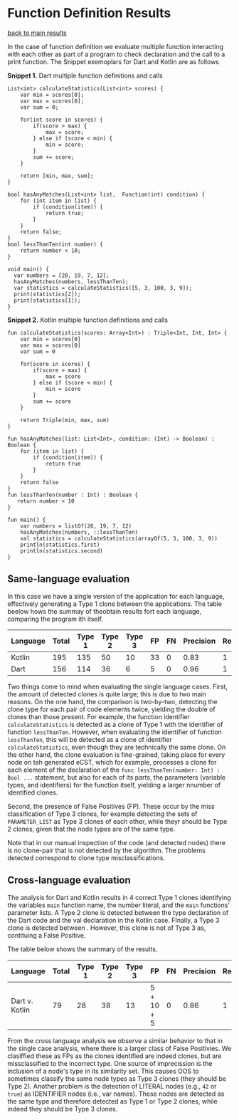 # Function Definition Results

[back to main results](./index.md)

In the case of function definition we evaluate multiple function interacting with each other as part of a program  to check  declaration and the call to a print function. The Snippet exemoplars for Dart and Kotlin are as follows

**Snippet 1.** Dart multiple function definitions and calls
``` 
List<int> calculateStatistics(List<int> scores) {
    var min = scores[0];
    var max = scores[0];
    var sum = 0;

    for(int score in scores) {
        if(score > max) {
            max = score;
        } else if (score < min) {
            min = score;
        }
        sum += score;
    }

    return [min, max, sum];
}

bool hasAnyMatches(List<int> list,  Function(int) condition) {
    for (int item in list) {
        if (condition(item)) {
            return true;
        }
    }
    return false;
}
bool lessThanTen(int number) {
    return number < 10;
}

void main() {
  var numbers = [20, 19, 7, 12];
  hasAnyMatches(numbers, lessThanTen);
  var statistics = calculateStatistics([5, 3, 100, 3, 9]);
  print(statistics[2]);
  print(statistics[1]);
}
```

**Snippet 2.** Kotlin multiple function definitions and calls
```
fun calculateStatistics(scores: Array<Int>) : Triple<Int, Int, Int> {
    var min = scores[0]
    var max = scores[0]
    var sum = 0

    for(score in scores) {
        if(score > max) {
            max = score
        } else if (score < min) {
            min = score
        }
        sum += score
    }

    return Triple(min, max, sum)
}

fun hasAnyMatches(list: List<Int>, condition: (Int) -> Boolean) : Boolean {
    for (item in list) {
        if (condition(item)) {
            return true
        }
    }
    return false
}
fun lessThanTen(number : Int) : Boolean {
   return number < 10
}

fun main() {
    var numbers = listOf(20, 19, 7, 12)
    hasAnyMatches(numbers, ::lessThanTen)
    val statistics = calculateStatistics(arrayOf(5, 3, 100, 3, 9))
    println(statistics.first)
    println(statistics.second)
}
```
## Same-language evaluation

In this case we have a single version of the application for each language, effectively generating a Type 1 clone between the applications. The table beelow hows the summay of theobtain results fort each language, comparing the program ith itself.

**Language** | **Total** | **Type 1** | **Type 2** | **Type 3** | **FP** | **FN** | **Precision** | **Recall**|
---- | ---- | ---- | ---- | ---- | ---- | ---- | ---- | ----
Kotlin | 195 | 135 | 50 | 10 | 33 | 0 | 0.83 | 1 |
Dart| 156 | 114 | 36 | 6 | 5 | 0 | 0.96 | 1 |


Two things come to mind when evaluating the single language cases.
First, the amount of detected clones is quite large; this is due to two main reasons. On the one hand, the comparison is two-by-two, detecting the clone type for each pair of code elements twice, yielding the double of clones than those present. For example, the function identifier `calculateStatistics` is detected as a clone of Type 1 with the identifier of function `lessThanTen`. However, when evaluating the identifier of function `lessThanTen`, this will be detected as a clone of identifier `calculateStatistics`, even though they are technically the same clone.
On the other hand, the clone evaluation is fine-grained, taking place for every node on teh generated eCST, which for example, processes a clone for each element of the declaration of the `func lessThanTen(number: Int) : Bool ...` statement, but also for each of its parts, the parameters (variable types, and identifiers) for the function itself, yielding a larger nnumber of identified clones.

Second, the presence of False Positives (FP). These occur by the miss classification of Type 3 clones, for example detecting the sets of `PARAMETER_LIST` as Type 3 clones of each other, while theyr should be Type 2 clones, given that the node types are of the same type.

Note that in our manual inspection of the code (and detected nodes) there is no clone-pair that is not detected by the algorithm. The problems detected correspond to clone type misclassifications.


## Cross-language evaluation

The analysis for Dart and Kotlin results in 4 correct Type 1 clones identifying the variables `main` function name, the number literal, and the `main` functions' parameter lists. A Type 2 clone is detected between the type declaration of the Dart code and the val declaration in the Kotlin case. FInally, a Type 3 clone is detected between . However, this clone is not of Type 3 as, contituing a False Positive.

The table below shows the summary of the results.

**Language** | **Total** | **Type 1** | **Type 2** | **Type 3** | **FP** | **FN** | **Precision** | **Recall**|
---- | ---- | ---- | ---- | ---- | ---- | ---- | ---- | ----
Dart v. Kotlin| 79 | 28 | 38 | 13 | 5 + 10 + 5 | 0 | 0.86 | 1 |

From the cross language analysis we observe a similar behavior to that in the single case analysis, where there is a larger class of False Positivies. We clasiffied these as FPs as the clones identified are indeed clones, but are missclassified to the incorrect type. One source of imprecission is the inclusion of a node's type in its similarity set. This causes OOS to sometimes classify the same node types as Type 3 clones (they should be Type 2). Another problem is the detection of LITERAL nodes (e.g., `42` or `true`) as IDENTIFIER nodes (i.e., var names). These nodes are detected as the same type and therefore detected as Type 1 or Type 2 clones, while indeed they should be Type 3 clones.
